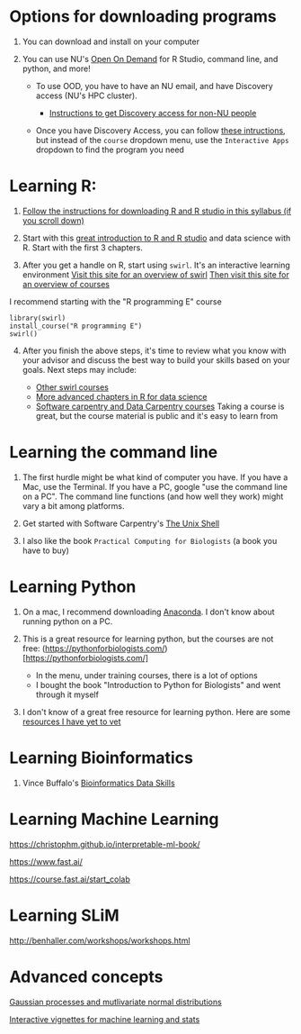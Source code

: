 
# Options for downloading programs

1. You can download and install on your computer

2. You can use NU's [Open On Demand](ood.discovery.neu.edu) for R Studio, command line, and python, and more!

	* To use OOD, you have to have an NU email, and have Discovery access (NU's HPC cluster). 
		* [Instructions to get Discovery access for non-NU people](discovery_nonNEUpersonnel.md)
		
	* Once you have Discovery Access, you can follow [these intructions](https://docs.google.com/document/d/1sJAnQXE8-r_4ssr5VfVv0oZKFrrrRFxspdxx2kNdaLI/edit#heading=h.61692qeq0wnf), but instead of the `course`
	dropdown menu, use the `Interactive Apps` dropdown to find the program you need

# Learning R:

1. [Follow the instructions for downloading R and R studio in this syllabus (if you scroll down)](https://docs.google.com/document/d/1-qm-gVOIb-k61PxlQvav_GZXgmZP4t7q1fjs4BN_Ov8/edit#heading=h.jl4d8sgkpjrk)

2. Start with this [great introduction to R and R studio](https://rafalab.github.io/dsbook/getting-started.html)
 and data science with R. Start with the first 3 chapters.

3. After you get a handle on R, start using `swirl`. It's an interactive learning environment
[Visit this site for an overview of swirl](https://swirlstats.com/students.html)
[Then visit this site for an overview of courses](https://github.com/swirldev/swirl_courses#swirl-courses)

I recommend starting with the "R programming E" course
```
library(swirl)
install_course("R programming E")
swirl()
```

4. After you finish the above steps, it's time to review what you know with your advisor and 
discuss the best way to build your skills based on your goals. Next steps may include:

	* [Other swirl courses](https://swirlstats.com/scn/title.html)
	* [More advanced chapters in R for data science](https://rafalab.github.io/dsbook/getting-started.html)
	* [Software carpentry and Data Carpentry courses](https://carpentries.org/) Taking a course is great, but the course material is public and it's easy to learn from
	
# Learning the command line

1. The first hurdle might be what kind of computer you have. If you have a Mac, use the Terminal. 
If you have a PC, google "use the command line on a PC". The command line functions (and how well they work) 
might vary a bit among platforms.

2. Get started with Software Carpentry's [The Unix Shell](https://swcarpentry.github.io/shell-novice/)

3. I also like the book `Practical Computing for Biologists` (a book you have to buy)

# Learning Python

1. On a mac, I recommend downloading [Anaconda](https://www.anaconda.com/). I don't know about running python on a PC.

2. This is a great resource for learning python, but the courses are not free: (https://pythonforbiologists.com/)[https://pythonforbiologists.com/]
	* In the menu, under training courses, there is a lot of options
	* I bought the book "Introduction to Python for Biologists" and went through it myself
	
3. I don't know of a great free resource for learning python. Here are some [resources I have yet to vet](https://wiki.python.org/moin/BeginnersGuide/Programmers)
	
# Learning Bioinformatics

1. Vince Buffalo's [Bioinformatics Data Skills](https://vincebuffalo.com/book/)

# Learning Machine Learning

https://christophm.github.io/interpretable-ml-book/

https://www.fast.ai/

https://course.fast.ai/start_colab

# Learning SLiM

http://benhaller.com/workshops/workshops.html

# Advanced concepts

[Gaussian processes and mutlivariate normal distributions](https://distill.pub/2019/visual-exploration-gaussian-processes/)

[Interactive vignettes for machine learning and stats](https://distill.pub/)
